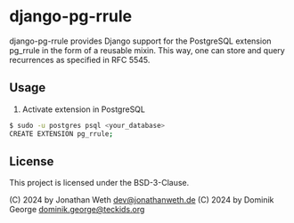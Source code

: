 # django-pg-rrule

django-pg-rrule provides Django support for the PostgreSQL extension
pg_rrule in the form of a reusable mixin. This way, one can store and
query recurrences as specified in RFC 5545.

## Usage

1. Activate extension in PostgreSQL
```bash
$ sudo -u postgres psql <your_database>
CREATE EXTENSION pg_rrule;
```

## License

This project is licensed under the BSD-3-Clause.

(C) 2024 by Jonathan Weth <dev@jonathanweth.de>
(C) 2024 by Dominik George <dominik.george@teckids.org>
